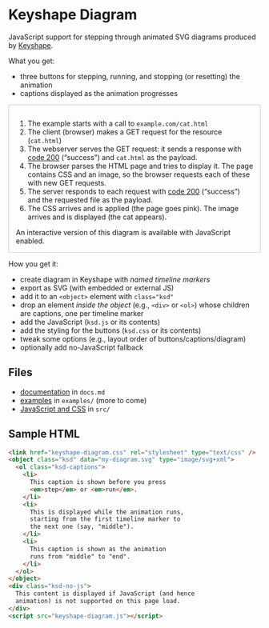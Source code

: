 # Keyshape Diagram

JavaScript support for stepping through animated SVG diagrams produced by
[Keyshape](https://www.keyshapeapp.com).

What you get:

* three buttons for stepping, running, and stopping (or resetting) the animation
* captions displayed as the animation progresses


<link href="src/ksd.css" media="screen, projector, print" rel="stylesheet" type="text/css" />
<div class="example" style="border:1px solid #ccc; padding:1em; margin:1em 0;">
  <object class="ksd" id="server-svg" data="examples/http-200.svg" type="image/svg+xml">
    <ol class="ksd-captions">
      <li id="start">
        The example starts with a call to <code>example.com/cat.html</code>
      </li>
      <li id="get-cat-html">
        The client (browser) makes a GET request for the resource (<code>cat.html</code>)
      </li>
      <li id="200-cat-html">
        The webserver serves the GET request: it sends a response
        with <a href="https://developer.mozilla.org/en-US/docs/Web/HTTP/Status" target="_blank">code&nbsp;200</a>
        (“success”) and <code>cat.html</code> as the payload.
      </li>
      <li id="get-css-and-img">
        The browser parses the HTML page and tries to display it.
        The page contains CSS and an image, so the browser requests
        each of these with new GET requests.
      </li>
      <li id="200-css-and-img">
        The server responds to each request with 
        <a href="https://developer.mozilla.org/en-US/docs/Web/HTTP/Status" target="_blank">code&nbsp;200</a>
        (“success”) and the requested file as the payload.
      </li>
      <li id="end">
        The CSS arrives and is applied (the page goes pink). The
        image arrives and is displayed (the cat appears).
      </li>
    </ol>
  </object>
  <div class="ksd-no-js">
    An interactive version of this diagram is available with JavaScript enabled.
  </div>
</div>

How you get it:

* create diagram in Keyshape with _named timeline markers_
* export as SVG (with embedded or external JS)
* add it to an `<object>` element with `class="ksd"` 
* drop an element _inside the object_ (e.g., `<div>` or `<ol>`) whose children
  are captions, one per timeline marker
* add the JavaScript (`ksd.js` or its contents)
* add the styling for the buttons (`ksd.css` or its contents)
* tweak some options (e.g., layout order of buttons/captions/diagram)
* optionally add no-JavaScript fallback


## Files

* [documentation](https://davewhiteland.github.io/keyshape-diagram/docs) in `docs.md`
* [examples](https://davewhiteland.github.io/keyshape-diagram/examples) in `examples/` (more to come)
* [JavaScript and CSS](https://github.com/davewhiteland/keyshape-diagram/tree/main/src) in `src/`

## Sample HTML

```html
<link href="keyshape-diagram.css" rel="stylesheet" type="text/css" />
<object class="ksd" data="my-diagram.svg" type="image/svg+xml">
  <ol class="ksd-captions">
    <li>
      This caption is shown before you press
      <em>step</em> or <em>run</em>.
    </li>
    <li>
      This is displayed while the animation runs,
      starting from the first timeline marker to
      the next one (say, "middle").
    </li>
    <li>
      This caption is shown as the animation
      runs from "middle" to "end".
    </li>
  </ol>
</object>
<div class="ksd-no-js">
  This content is displayed if JavaScript (and hence
  animation) is not supported on this page load.
</div>
<script src="keyshape-diagram.js"></script>

```

<script src="src/ksd.js" type="text/javascript"></script>
